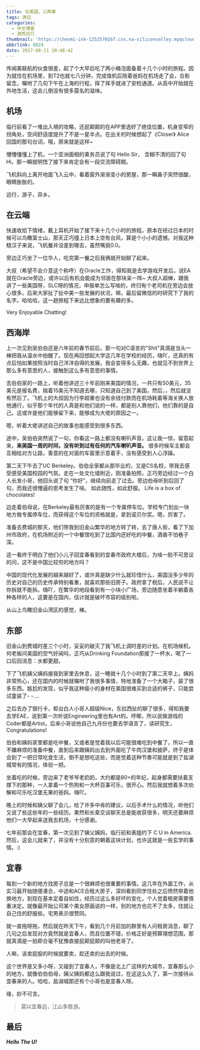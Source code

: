 ```yaml
---
title: 在美国，三两事
tags: 游记
categories:
  - 中文博客
  - 游而远行
thumbnail: 'https://chenmi-ink-1252570167.cos.na-siliconvalley.myqcloud.com/21.jpg'
abbrlink: 8824
date: 2017-08-11 20:48:42
---
```



传闻美联航的伙食很差，起了个大早后吃了两小桶泡面备着十几个小时的旅程。因为就住在机场里，到T2也就七八分钟，完成值机后陪着爸妈在机场走了会，合影留念，嘱咐了几句下午在上海的行程，挥了挥手就进了安检通道。从高中开始就在外地生活，这会儿倒没有很多莫名的滋味。

## 机场
临行前看了一堆出入境的攻略，还屁颠颠的在APP里选好了绝佳位置，机身变窄的拐角处，空间舒适度提升了不是一星半点。在出关的时候想起了《Closer》 Alice回国的那句台词，哦，原来就是这样~

懵懵懂懂上了机，一个亚洲面相的乘务员说了句 Hello Sir， 含糊不清的回了句Hi，那一瞬就明悟了接下来肯定会有一段交流障碍期。

飞机斜向上离开地面飞入云中，看着窗外渐渐变小的房屋，那一瞬鼻子突然很酸，眼睛胀胀的。

远行，游子，异乡。

<!--more-->
## 在云端

快速收拾下情绪，戴上耳机开始了接下来十几个小时的旅程。原本在经过日本的时候可以鸟瞰富士山，那天正巧撞上日本上空有台风，算是个小小的遗憾。对我这种糙汉子来说，飞机餐并没差到哪去，虽然嘴挑0.0。

旁边正巧坐了一位华人，吃完第一餐之后我俩就开始聊了起来。

大叔（希望不会介意这个称呼）在Oracle工作，得知我是去学游戏开发后，说EA就在Oracle旁边，或许以后有机会能成为邻居在那块呆一阵~ 大叔人超棒，跟我讲了一些美国呀，SLC呀的情况，申报单怎么写啥的，终归有个老司机在旁边会放心很多。后来大家扯了扯中美一些发展的状况，嘛，最后留微信的时研究下了我的名字。哈哈哈，这一趟旅程下来远比想象的要有趣的多。 


Very Enjoyable Chatting!

## 西海岸

上一次见到吴伯伯还是六年前的春节前后，那一句对C语言的"Shit"真滴是当头一棒把我从温水中拍醒了。现在再回想起大学这几年在学校的经历，嗨吖，还真的有点后怕如果按照当时自己洋洋自得的发展，我会变得多么无趣，也就见不到世界上那么多有意思的人，接触到这么多有意思的事情。

去伯伯家的一路上，听着他讲述三十年前刚来美国的情况，一共只有50美元，35美元是报名费，揣着15美元不知道去哪，只知道自己到了美国，然后，，然后就没有然后了。飞机上的大叔因为行李超重也没有余钱付款而在机场耗着等海关换人放他通行，似乎那个年代的人真是和他们说的一样，都是别人靠他们，他们靠的是自己。这或许是他们能够留下来，能够成为大佬的原因之一。

嗯，听着大佬讲述自己的故事也能感受到很多东西。

途中，吴伯伯突然说了一句，你看这一路上都没有喇叭声音。这让我一惊，留意起来，**来美国一周的时间，没有听到过有任何的汽车喇叭声音。** 很多时候车主都会互相给对方让路，善意的在对面的车窗里示意着手，没有感受到人心浮躁。

第二天下午去了UC Berkeley。伯伯全家都从那毕业的，又是CS名校，带我去感受感受美国校园的气氛。走在一处文化墙附近，刚准备拍照，正巧旁边经过一个白人长发小哥，他回头说了句 “你好”，继续向前走了过去。旁边伯母听到后回了句，而我还很懵逼的思考发生了啥。 如此随性，如此舒服。 Life is a box of chocolates!

边走着伯母说，在Berkeley最有厉害的是有一个专属停车位。学校专门划出一块地方做专属停车位，而获得这个车位的资格就是，拿到诺贝尔奖。嗯，厉害了。

准备去费城的那天，他们带我到旧金山繁华的地方转了转，去了唐人街，看了下加州市政府，在机场附近的一个中餐馆吃到了比国内还好吃的中餐，酒香不怕巷子深。

这一看终于明白了他们小儿子回宜春看到的宜春市政府大楼后，为啥一脸不可思议的问，这不是中国比较穷的地方吗？

中国的现代化发展的越来越好了，或许真是缺少什么就珍惜什么，美国没多少年的历史对自己的历史传承特别看重，就喜欢那些旧房子。政府拿了税后，人民说不让你拆就不能拆。嗨吖，在繁华的地段看到有一小块小广场，旁边随意坐着半躺着各种各样的人，这要是在国内，估计就是破坏市容的级别啦。

从山上鸟瞰旧金山湾区的感觉，棒。

## 东部

旧金山到费城时差三个小时，妥妥的破灭了我飞机上调时差的计划。在机场候机，何老板问美国的空气好闻吗，正巧从Drinking Foundation那接了一杯水，喝了一口后回消息：水都更甜。

下了飞机姨父姨妈接我到家里去休息，这一睡就十几个小时到了第二天早上。姨妈非常热心，还在国内的时候就嘱咐了我很多事情，特地准备了一个大箱子，装了很多东西。尴尬的发现，似乎我这种瘦小的身材在美国很难买到合适的裤子，只能尝试童装了- -....

之后去办了银行卡，柜台白人小哥人超级Nice，东拉西扯的聊了很多，得知我要去学EAE，说到第一次听说Engineering里也有Art的。哼唧，所以说做游戏的Coder都是Artist。后来小哥说他自己九月份也要去学语言了，读研究生，Congratulations!

伯伯和姨妈家里都是吃中餐，又或者是觉着我以后可能很难吃到中餐了，所以一直不嫌麻烦的准备中餐，直到后来跟姨妈出去到外面吃了牛肉汉堡和披萨，终于是体会到了一把日常吃食生活，倒不是想吃这些，而是觉着这种节奏可能就是到了盐湖城常有的情况，体验一把。

坐着吃的时候，旁边来了老爷爷老奶奶，大约都是80+的年纪，起身都需要扶着支撑下的那种，一人拿着一个热狗和一大杯百事可乐，很开心。然后我就想着多次劝解和可乐吃汉堡无果的爸妈。嗨吖。

晚上的时候和姨父聊了会儿，给了许多中肯的建议，以后手术什么的情况，听他们又说了些这些年的一些经历。果然和长辈交谈聊天总是能收获很多，明天还要麻烦他们一大早起来送我去机场，十分感谢。

七年前那会在宜春，第一次见到了姨父姨妈，临行前和表姐约下 C U in America. 然后，这会儿就来了，并没有十分刻意的朝着这块计划，也许这就是一些玄学的事情。:)

## 宜春

每到一个新的地方找房子总是一个很麻烦也很重要的事情。这几年在外面工作，从实习最开始随便凑合，中途和ACE合租大房子，深圳看到同学住处之后愤然带着他换地方，到现在基本定着自如住，经历过这么多好坏的变化，个人觉着租房需要慎重决定。就像最开始公司某个美女原画说的一样，别的地方也花不了太多，住就让自己住的舒服些。宅男表示很赞同。

就一直拖呀拖，然后就在昨天下午，看到几个月前加的群里有人问租房消息，聊了几句之后发现对方竟然就是宜春人，而且位置不错，价格正好是预算理想范围，那就真滴是一拍即合毫不犹豫直接屁颠屁颠的叫他老哥了。

人嘛，该卖屁股的时候就要卖，趁还卖的出去的时候。

这个世界是又多小呀，又碰到了宜春人，不像是北上广这样的大城市，宜春那么小的地方。就像伯伯伯母，姨父姨妈都这么跟我说过，在这这么久了，第一次接待从宜春来的人。哈哈，盐湖城那还有个小哥也是宜春人呀。

缘，妙不可言。

> 莫以宜春远，江山多胜游。

## 最后

***Hello The U!***